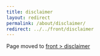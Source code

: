 ```yaml
---
title: disclaimer
layout: redirect
permalink: /about/disclaimer/
redirect: ../../front/disclaimer
---
```


Page moved to [front > disclaimer](/front/disclaimer)
